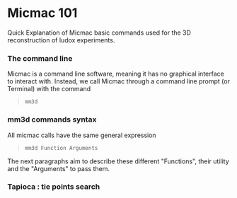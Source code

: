 # Micmac 101
Quick Explanation of Micmac basic commands used for the 3D reconstruction of ludox experiments.


### The command line
Micmac is a command line software, meaning it has no graphical interface to interact with. Instead, we call Micmac through a command line prompt (or Terminal) with the command 
>`mm3d`

### mm3d commands syntax
All micmac calls have the same general expression 
>`mm3d Function Arguments`

The next paragraphs aim to describe these different "Functions", their utility and the "Arguments" to pass them.

### Tapioca : tie points search
